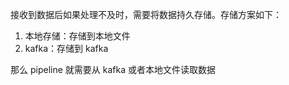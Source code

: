 接收到数据后如果处理不及时，需要将数据持久存储。存储方案如下：
1. 本地存储：存储到本地文件
2. kafka：存储到 kafka

那么 pipeline 就需要从 kafka 或者本地文件读取数据